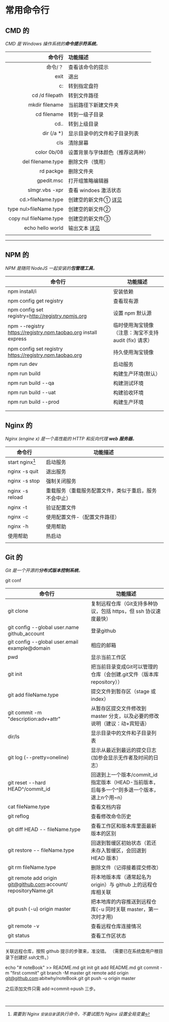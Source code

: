# 常用命令行

## CMD 的

*CMD 是 Windows 操作系统的**命令提示符系统**。*

|                 命令行 | 功能描述                                                     |
| ---------------------: | :----------------------------------------------------------- |
|                命令/？ | 查看该命令的提示                                             |
|                   exit | 退出                                                         |
|                     c: | 转到指定盘符                                                 |
|         cd /d filepath | 转到文件路径                                                 |
|         mkdir filename | 当前路径下新建文件夹                                         |
|            cd filename | 转到一级子目录                                               |
|                   cd.. | 转到上级目录                                                 |
|             dir (/a *) | 显示目录中的文件和子目录列表                                 |
|                    cls | 清除屏幕                                                     |
|            color 0b/08 | 设置背景与字体颜色（推荐这两种）                             |
|      del filename.type | 删除文件（慎用）                                             |
|              rd packge | 删除文件夹                                                   |
|             gpedit.msc | 打开组策略编辑器                                             |
|         slmgr.vbs -xpr | 查看 windoes 激活状态                                        |
|      cd.>fileName.type | 创建空的新文件① [详见](https://www.cnblogs.com/2833824328love/p/7591410.html) |
| type nul>fileName.type | 创建空的新文件②                                              |
| copy nul fileName.type | 创建空的新文件③                                              |
|       echo hello world | 输出文本 [详见](http://www.zsythink.net/archives/96/)        |
|                        |                                                              |

***

##  NPM 的	

*NPM 是随同 NodeJS 一起安装的**包管理工具**。*

| 命令行                                                       | 功能描述                                              |
| ------------------------------------------------------------ | ----------------------------------------------------- |
| npm install/i                                                | 安装依赖                                              |
| npm config get registry                                      | 查看现有源                                            |
| npm config set registry=http://registry.npmjs.org            | 设置 npm 默认源                                       |
| npm --registry https://registry.npm.taobao.org install express | 临时使用淘宝镜像（注意：淘宝不支持 audit (fix) 请求） |
| npm config set registry https://registry.npm.taobao.org      | 持久使用淘宝镜像                                      |
| npm run dev                                                  | 启动服务                                              |
| npm run build                                                | 构建生产环境(默认）                                   |
| npm run build --qa                                           | 构建测试环境                                          |
| npm run build --uat                                          | 构建验收环境                                          |
| npm run build --prod                                         | 构建生产环境                                          |
|                                                              |                                                       |
|                                                              |                                                       |



## Nginx 的 	

*Nginx (engine x) 是一个高性能的 HTTP 和反向代理 **web 服务器**。*

| 命令行          | 功能描述                                               |
| --------------- | ------------------------------------------------------ |
| start nginx[^*] | 启动服务                                               |
| nginx -s quit   | 退出服务                                               |
| nginx -s stop   | 强制关闭服务                                           |
| nginx -s reload | 重载服务（重载服务配置文件，类似于重启，服务不会中止） |
| nginx -t        | 验证配置文件                                           |
| nginx -c        | 使用配置文件-（配置文件路径）                          |
| nginx -h        | 使用帮助                                               |
| 使用帮助        | 热启动                                                 |
|                 |                                                        |


[^*]: *需要到 Nginx `安装目录`该执行命令，不要试图为 Nginx 设置全局变量*



## Git 的 

*Git 是一个开源的**分布式版本控制系统**。*

git conf

| 命令行                                                       | 功能描述                                                     |
| ------------------------------------------------------------ | ------------------------------------------------------------ |
| git clone                                                    | 复制远程仓库（Git支持多种协议，包括 https，但 ssh 协议速度最快） |
| git config --global user.name github_account                 | 登录github                                                   |
| git config --global user.email example@domain                | 相应的邮箱                                                   |
| pwd                                                          | 显示当前工作区                                               |
| git init                                                     | 把当前目录变成Git可以管理的仓库（会创建.git文件（版本库 repository）） |
| git add fileName.type                                        | 提交文件到暂存区（stage 或 index）                           |
| git commit -m "description:adv+attr"                         | 从暂存区提交文件修改到 master 分支，以及必要的修改说明（建议：动+宾短语） |
| dir/ls                                                       | 显示目录中的文件和子目录列表                                 |
| git log (--pretty=oneline)                                   | 显示从最近到最远的提交日志(加参会显示无作者及时间的日志）    |
| git reset --hard HEAD^/commit_id                             | 回退到上一个版本/commit_id指定版本（HEAD-当前版本，后每多一个^则多退一个版本，退上n个用~n） |
| cat fileName.type                                            | 查看文档内容                                                 |
| git reflog                                                   | 查看修改命令历史                                             |
| git diff HEAD -- fileName.type                               | 查看工作区和版本库里面最新版本的区别                         |
| git restore -- fileName.type                                 | 回退到暂缓区初始状态（若还未存入暂缓区，会回退到 HEAD 版本） |
| git rm fileName.type                                         | 删除文件（记得接着提交修改）                                 |
| git remote add origin git@github.com:account/ repositoryName.git | 将本地版本库（通常起名为origin）与 github 上的远程仓库相关联 |
| git push (-u) origin master                                  | 把本地库的内容推送到远程仓库(-u 同时关联 master，第一次时才用) |
| git remote -v                                                | 查看远程仓库连接情况                                         |
| git status                                                   | 查看工作区状态                                               |
|                                                              |                                                              |

关联远程仓库，按照 github 提示的步骤来，准没错。
（需要已在系统盘用户根目录下创建好.ssh文件。）

echo "# noteBook" >> README.md
git init
git add README.md
git commit -m "first commit"
git branch -M master
git remote add origin git@github.com:abitwhy/noteBook.git
git push -u origin master

之后添加文件只需 add->commit->push 三步。               


​				
